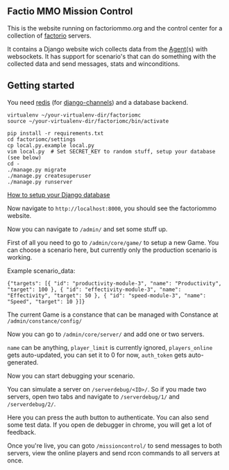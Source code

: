Factio MMO Mission Control
--------------------------
This is the website running on factoriommo.org and the control center for a collection of [factorio](https://www.factorio.com/) servers.

It contains a Django website wich collects data from the [Agent](https://github.com/factoriommo/factoriommo-agent)(s) with websockets. It has support for scenario's that can do something with the collected data and send messages, stats and winconditions.

Getting started
---------------

You need [redis](http://redis.io/) (for [django-channels](https://channels.readthedocs.io/en/stable/)) and a database backend.

```
virtualenv ~/your-virtualenv-dir/factoriomc
source ~/your-virtualenv-dir/factoriomc/bin/activate

pip install -r requirements.txt
cd factoriomc/settings
cp local.py.example local.py
vim local.py  # Set SECRET_KEY to random stuff, setup your database (see below)
cd -
./manage.py migrate
./manage.py createsuperuser
./manage.py runserver
```
[How to setup your Django database](https://docs.djangoproject.com/en/1.10/intro/tutorial02/)

Now navigate to `http://localhost:8000`, you should see the factoriommo website.


Now you can navigate to `/admin/` and set some stuff up.

First of all you need to go to `/admin/core/game/` to setup a new Game. You can choose a scenario here, but currently only the production scenario is working.

Example scenario_data:

`{"targets": [{ "id": "productivity-module-3", "name": "Productivity", "target": 100 }, { "id": "effectivity-module-3", "name": "Effectivity", "target": 50 }, { "id": "speed-module-3", "name": "Speed", "target": 10 }]}`

The current Game is a constance that can be managed with Constance at `/admin/constance/config/`

Now you can go to `/admin/core/server/` and add one or two servers.

`name` can be anything, `player_limit` is currently ignored, `players_online` gets auto-updated, you can set it to 0 for now, `auth_token` gets auto-generated.

Now you can start debugging your scenario.

You can simulate a server on `/serverdebug/<ID>/`. So if you made two servers, open two tabs and navigate to `/serverdebug/1/` and `/serverdebug/2/`.

Here you can press the auth button to authenticate. You can also send some test data. If you open de debugger in chrome, you will get a lot of feedback.

Once you're live, you can goto `/missioncontrol/` to send messages to both servers, view the online players and send rcon commands to all servers at once.
